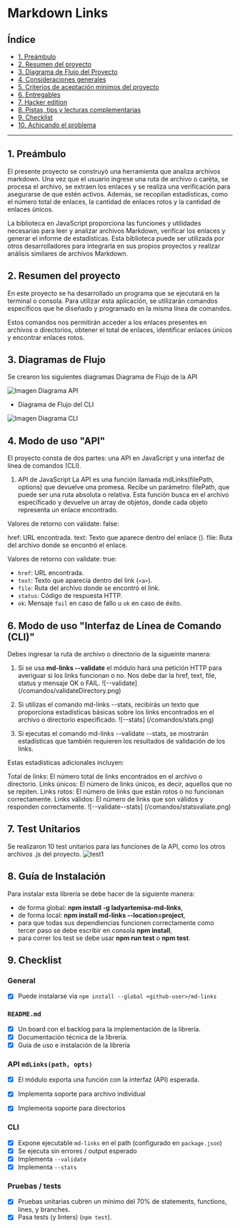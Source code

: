 # Markdown Links

## Índice

* [1. Preámbulo](#1-preámbulo)
* [2. Resumen del proyecto](#2-resumen-del-proyecto)
* [3. Diagrama de Flujo del Proyecto](#3-diagramas-de-flujo)
* [4. Consideraciones generales](#4-consideraciones-generales)
* [5. Criterios de aceptación mínimos del proyecto](#5-criterios-de-aceptación-mínimos-del-proyecto)
* [6. Entregables](#6-entregables)
* [7. Hacker edition](#7-hacker-edition)
* [8. Pistas, tips y lecturas complementarias](#8-pistas-tips-y-lecturas-complementarias)
* [9. Checklist](#9-checklist)
* [10. Achicando el problema](#10-achicando-el-problema)

***

## 1. Preámbulo

El presente proyecto se construyò una herramienta que analiza archivos markdown. Una vez que  el usuario ingrese una ruta de archivo o carèta, se procesa el archivo, se extraen los enlaces y se realiza una verificación para asegurarse de que estén activos. Además, se recopilan estadísticas, como el número total de enlaces, la cantidad de enlaces rotos y la cantidad de enlaces únicos.

La biblioteca en JavaScript proporciona las funciones y utilidades necesarias para leer y analizar archivos Markdown, verificar los enlaces y generar el informe de estadísticas. Esta biblioteca puede ser utilizada por otros desarrolladores para integrarla en sus propios proyectos y realizar análisis similares de archivos Markdown.

## 2. Resumen del proyecto

En este proyecto se ha desarrollado un programa que se ejecutará en la terminal o consola. Para utilizar esta aplicación, se utilizarán comandos específicos que he diseñado y programado en la misma línea de comandos.

Estos comandos nos permitirán acceder a los enlaces presentes en archivos o directorios, obtener el total de enlaces, identificar enlaces únicos y encontrar enlaces rotos.

## 3. Diagramas de Flujo
Se crearon los siguientes diagramas
 Diagrama de Flujo de la API

![Imagen Diagrama API](/digrama/digrama.drawio.png)

- Diagrama de Flujo del CLI

![Imagen Diagrama CLI](/digrama/digramacli.drawio.png)




## 4. Modo de uso "API"
El proyecto consta de dos partes: una API en JavaScript y una interfaz de línea de comandos (CLI).

1. API de JavaScript
La API es una función llamada mdLinks(filePath, options) que devuelve una promesa. Recibe un parámetro: filePath, que puede ser una ruta absoluta o relativa. Esta función busca en el archivo especificado y devuelve un array de objetos, donde cada objeto representa un enlace encontrado.

Valores de retorno con validate: false:

href: URL encontrada.
text: Texto que aparece dentro del enlace (<a>).
file: Ruta del archivo donde se encontró el enlace.

Valores de retorno con validate: true:


* `href`: URL encontrada.
* `text`: Texto que aparecía dentro del link (`<a>`).
* `file`: Ruta del archivo donde se encontró el link.
* `status`: Código de respuesta HTTP.
* `ok`: Mensaje `fail` en caso de fallo u `ok` en caso de éxito.

## 6. Modo de uso "Interfaz de Línea de Comando (CLI)"
Debes ingresar la ruta de archivo o directorio de la sigueinte manera:

1.  Si se usa **md-links <path> --validate** el módulo hará una petición HTTP para averiguar si los links funcionan o no. Nos debe dar la href, text, file, status y mensaje OK o FAIL. 
![--validate] (/comandos/validateDirectory.png)

2. Si utilizas el comando md-links <path> --stats, recibirás un texto que proporciona estadísticas básicas sobre los links encontrados en el archivo o directorio especificado.
![--stats] (/comandos/stats.png)

3. Si ejecutas el comando md-links <path> --validate --stats, se mostrarán estadísticas que también requieren los resultados de validación de los links.

Estas estadísticas adicionales incluyen:

Total de links: El número total de links encontrados en el archivo o directorio.
Links únicos: El número de links únicos, es decir, aquellos que no se repiten.
Links rotos: El número de links que están rotos o no funcionan correctamente.
Links válidos: El número de links que son válidos y responden correctamente.
![--validate--stats]  (/comandos/statsvaliate.png)


## 7. Test Unitarios

Se realizaron 10 test unitarios para  las funciones de la API, como los otros archivos .js del proyecto.
![test1](/comandos/test.png)

## 8. Guía de Instalación

Para instalar esta librería se debe hacer de la siguiente manera: 

- de forma global: **npm install -g ladyartemisa-md-links**,
- de forma local: **npm install md-links --location=project**,
- para que todas sus dependiencias funcionen correctamente como tercer paso se debe escribir en consola **npm install**,
- para correr los test se debe usar **npm run test** o **npm test**.

## 9. Checklist

### General

* [x] Puede instalarse via `npm install --global <github-user>/md-links`

### `README.md`

* [x] Un board con el backlog para la implementación de la librería.
* [x] Documentación técnica de la librería.
* [x] Guía de uso e instalación de la librería

### API `mdLinks(path, opts)`

* [x] El módulo exporta una función con la interfaz (API) esperada.
* [x] Implementa soporte para archivo individual
* [x] Implementa soporte para directorios


### CLI

* [x] Expone ejecutable `md-links` en el path (configurado en `package.json`)
* [x] Se ejecuta sin errores / output esperado
* [x] Implementa `--validate`
* [x] Implementa `--stats`

### Pruebas / tests

* [x] Pruebas unitarias cubren un mínimo del 70% de statements, functions,
  lines, y branches.
* [x] Pasa tests (y linters) (`npm test`).
